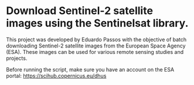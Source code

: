 # Download Sentinel-2 satellite images using the Sentinelsat library.

This project was developed by Eduardo Passos with the objective of batch downloading Sentinel-2 satellite images from the European Space Agency (ESA). These images can be used for various remote sensing studies and projects.

Before running the script, make sure you have an account on the ESA portal: https://scihub.copernicus.eu/dhus
